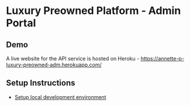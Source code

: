# Luxury Preowned Platform - Admin Portal

## Demo

A live website for the API service is hosted on Heroku - https://annette-p-luxury-preowned-adm.herokuapp.com/

## Setup Instructions

* [Setup local development environment](docs/DEVELOPMENT.md)